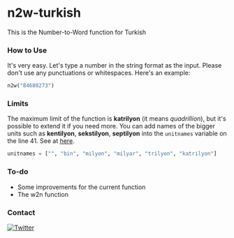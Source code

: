 # n2w-turkish
This is the Number-to-Word function for Turkish

### How to Use
It's very easy. Let's type a number in the string format as the input. Please don't use any punctuations or whitespaces. Here's an example:

```python
n2w("84680273")
```

### Limits
The maximum limit of the function is **katrilyon** (it means *quadrillion*), but it's possible to extend it if you need more. You can add names of the bigger units such as **kentilyon**, **sekstilyon**, **septilyon** into the `unitnames` variable on the line 41. See at [here](https://tr.wikipedia.org/wiki/B%C3%BCy%C3%BCk_say%C4%B1lar%C4%B1n_adlar%C4%B1).

```python
unitnames = ["", "bin", "milyon", "milyar", "trilyon", "katrilyon"]
```

### To-do
- Some improvements for the current function
- The w2n function

### Contact
[![Twitter](https://img.shields.io/twitter/url/https/twitter.com/mehmetumutmutlu.svg?style=social&label=Follow%20@mehmetumutmutlu)](https://twitter.com/mehmetumutmutlu)
